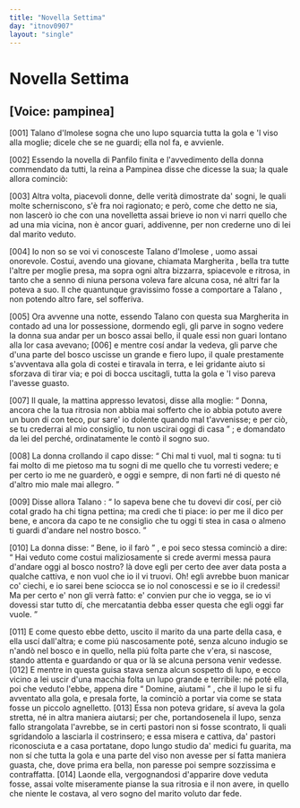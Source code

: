 ```yaml
---
title: "Novella Settima"
day: "itnov0907"
layout: "single"
---
```

<div id="nov0907" type="novella" who="pampinea">
 <h1>
  Novella Settima
 </h1>
 <p>
  <h2>
   [Voice: pampinea]
  </h2>
 </p>
 <argument>
  <p>
   <a name="p09070001">
    [001]
   </a>
   <name persref="talano" type="person">
    Talano d'Imolese
   </name>
   sogna che uno lupo squarcia tutta la gola e 'l viso alla moglie; dicele che se ne guardi; ella nol fa, e avvienle.
  </p>
 </argument>
 <div3 type="commentary" who="author">
  <p>
   <a name="p09070002">
    [002]
   </a>
   Essendo la novella di
   <name persref="panfilo" type="person">
    Panfilo
   </name>
   finita e l'avvedimento della donna commendato da tutti,
   <name persref="emilia" type="person">
    la reina
   </name>
   a
   <name persref="pampinea" type="person">
    Pampinea
   </name>
   disse che dicesse la sua; la quale allora cominci&ograve;:
  </p>
 </div3>
 <div3 type="commentary" who="pampinea">
  <p>
   <a name="p09070003">
    [003]
   </a>
   Altra volta, piacevoli donne, delle verit&agrave; dimostrate da' sogni, le quali molte scherniscono, s'&egrave; fra noi ragionato; e per&ograve;, come che detto ne sia, non lascer&ograve; io che con una novelletta assai brieve io non vi narri quello che ad una mia vicina, non &egrave; ancor guari, addivenne, per non crederne uno di lei dal marito veduto.
  </p>
 </div3>
 <p>
  <a name="p09070004">
   [004]
  </a>
  Io non so se voi vi conosceste
  <name persref="talano" type="person">
   Talano d'Imolese
  </name>
  , uomo assai onorevole. Costui, avendo una giovane, chiamata
  <name persref="margheritaimolese" type="person">
   Margherita
  </name>
  , bella tra tutte l'altre per moglie presa, ma sopra ogni altra bizzarra, spiacevole e ritrosa, in tanto che a senno di niuna persona voleva fare alcuna cosa, n&eacute; altri far la poteva a suo. Il che quantunque gravissimo fosse a comportare a
  <name persref="talano" type="person">
   Talano
  </name>
  , non potendo altro fare, sel sofferiva.
 </p>
 <p>
  <a name="p09070005">
   [005]
  </a>
  Ora avvenne una notte, essendo
  <name persref="talano" type="person">
   Talano
  </name>
  con questa sua
  <name persref="margheritaimolese" type="person">
   Margherita
  </name>
  in contado ad una lor possessione, dormendo egli, gli parve in sogno vedere la donna sua andar per un bosco assai bello, il quale essi non guari lontano alla lor casa avevano;
  <a name="p09070006">
   [006]
  </a>
  e mentre cos&iacute; andar la vedeva, gli parve che d'una parte del bosco uscisse un grande e fiero lupo, il quale prestamente s'avventava alla gola di costei e tiravala in terra, e lei gridante aiuto si sforzava di tirar via; e poi di bocca uscitagli, tutta la gola e 'l viso pareva l'avesse guasto.
 </p>
 <p>
  <a name="p09070007">
   [007]
  </a>
  Il quale, la mattina appresso levatosi, disse alla moglie:
  <q direct="unspecified" who="talano">
   Donna, ancora che la tua ritrosia non abbia mai sofferto che io abbia potuto avere un buon d&iacute; con teco, pur sare' io dolente quando mal t'avvenisse; e per ci&ograve;, se tu crederrai al mio consiglio, tu non uscirai oggi di casa
  </q>
  ; e domandato da lei del perch&eacute;, ordinatamente le cont&ograve; il sogno suo.
 </p>
 <p>
  <a name="p09070008">
   [008]
  </a>
  La donna crollando il capo disse:
  <q direct="unspecified" who="margheritaimolese">
   Chi mal ti vuol, mal ti sogna: tu ti fai molto di me pietoso ma tu sogni di me quello che tu vorresti vedere; e per certo io me ne guarder&ograve;, e oggi e sempre, di non farti n&eacute; di questo n&eacute; d'altro mio male mai allegro.
  </q>
 </p>
 <p>
  <a name="p09070009">
   [009]
  </a>
  Disse allora
  <name persref="talano" type="person">
   Talano
  </name>
  :
  <q direct="unspecified" who="talano">
   Io sapeva bene che tu dovevi dir cos&iacute;, per ci&ograve; cotal grado ha chi tigna pettina; ma credi che ti piace: io per me il dico per bene, e ancora da capo te ne consiglio che tu oggi ti stea in casa o almeno ti guardi d'andare nel nostro bosco.
  </q>
 </p>
 <p>
  <a name="p09070010">
   [010]
  </a>
  La donna disse:
  <q direct="unspecified" who="margheritaimolese">
   Bene, io il far&ograve;
  </q>
  , e poi seco stessa cominci&ograve; a dire:
  <q direct="unspecified">
   Hai veduto come costui maliziosamente si crede avermi messa paura d'andare oggi al bosco nostro? l&agrave; dove egli per certo dee aver data posta a qualche cattiva, e non vuol che io il vi truovi. Oh! egli avrebbe buon manicar co' ciechi, e io sarei bene sciocca se io nol conoscessi e se io il credessi! Ma per certo e' non gli verr&agrave; fatto: e' convien pur che io vegga, se io vi dovessi star tutto d&iacute;, che mercatantia debba esser questa che egli oggi far vuole.
  </q>
 </p>
 <p>
  <a name="p09070011">
   [011]
  </a>
  E come questo ebbe detto, uscito il marito da una parte della casa, e ella usc&iacute; dall'altra; e come pi&uacute; nascosamente pot&eacute;, senza alcuno indugio se n'and&ograve; nel bosco e in quello, nella pi&uacute; folta parte che v'era, si nascose, stando attenta e guardando or qua or l&agrave; se alcuna persona venir vedesse.
  <a name="p09070012">
   [012]
  </a>
  E mentre in questa guisa stava senza alcun sospetto di lupo, e ecco vicino a lei uscir d'una macchia folta un lupo grande e terribile: n&eacute; pot&eacute; ella, poi che veduto l'ebbe, appena dire
  <q direct="unspecified" who="margheritaimolese">
   Domine, aiutami
  </q>
  , che il lupo le si fu avventato alla gola, e presala forte, la cominci&ograve; a portar via come se stata fosse un piccolo agnelletto.
  <a name="p09070013">
   [013]
  </a>
  Essa non poteva gridare, s&iacute; aveva la gola stretta, n&eacute; in altra maniera aiutarsi; per che, portandosenela il lupo, senza fallo strangolata l'avrebbe, se in certi pastori non si fosse scontrato, li quali sgridandolo a lasciarla il costrinsero; e essa misera e cattiva, da' pastori riconosciuta e a casa portatane, dopo lungo studio da' medici fu guarita, ma non s&iacute; che tutta la gola e una parte del viso non avesse per s&iacute; fatta maniera guasta, che, dove prima era bella, non paresse poi sempre sozzissima e contraffatta.
  <a name="p09070014">
   [014]
  </a>
  Laonde ella, vergognandosi d'apparire dove veduta fosse, assai volte miseramente pianse la sua ritrosia e il non avere, in quello che niente le costava, al vero sogno del marito voluto dar fede.
 </p>
</div>